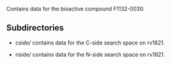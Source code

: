 Contains data for the bioactive compound F1132-0030.

## Subdirectories

- cside/ contains data for the C-side search space on rv1821.

- nside/ contains data for the N-side search space on rv1821.

